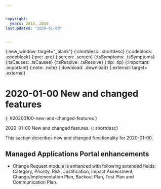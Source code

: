 ```yaml
---


copyright:
  years: 2018, 2019
lastupdated: "2020-01-00"


---
```


{:new_window: target="_blank"} 
{:shortdesc: .shortdesc} 
{:codeblock: .codeblock} 
{:pre: .pre} 
{:screen: .screen} 
{:tsSymptoms: .tsSymptoms} 
{:tsCauses: .tsCauses} 
{:tsResolve: .tsResolve} 
{:tip: .tip} 
{:important: .important} 
{:note: .note} 
{:download: .download} 
{:external: target= .external} 

# 2020-01-00 New and changed features
{: #20200100-new-and-changed-features } 

2020-01-00 New and changed features.
{: shortdesc} 

This section describes new and changed functionality for 2020-01-00.

## Managed Applications Portal enhancements

  - Change Request module is enhanced with following extended fields: Category, Priority, Risk, Justification, 
    Impact Assessment, Change/Implementation Plan, Backout Plan, Test Plan and Communication Plan.
